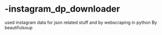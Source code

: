 # -instagram_dp_downloader
used instagram data for json related stuff
and by webscraping in python
By beautifulsoup
